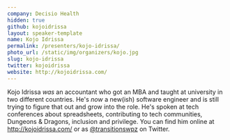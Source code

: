 ```yaml
---
company: Decisio Health
hidden: true
github: kojoidrissa
layout: speaker-template
name: Kojo Idrissa
permalink: /presenters/kojo-idrissa/
photo_url: /static/img/organizers/kojo.jpg
slug: kojo-idrissa
twitter: kojoidrissa
website: http://kojoidrissa.com/
---
```


Kojo Idrissa *was* an accountant who got an MBA and taught at university in
two different countries. He's *now* a new(ish) software engineer and is still
trying to figure that out and grow into the role. He's spoken at tech conferences
about spreadsheets, contributing to tech communities, Dungeons & Dragons, inclusion
and privilege. You can find him online at http://kojoidrissa.com/ or as
[@transitionswpz](https://twitter.com/kojoidrissa) on Twitter.

